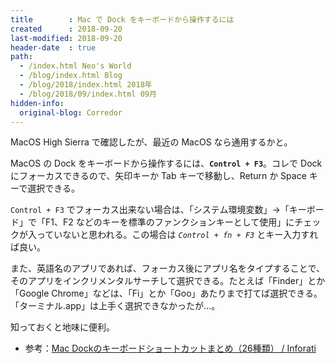 ```yaml
---
title        : Mac で Dock をキーボードから操作するには
created      : 2018-09-20
last-modified: 2018-09-20
header-date  : true
path:
  - /index.html Neo's World
  - /blog/index.html Blog
  - /blog/2018/index.html 2018年
  - /blog/2018/09/index.html 09月
hidden-info:
  original-blog: Corredor
---
```


MacOS High Sierra で確認したが、最近の MacOS なら通用するかと。

MacOS の Dock をキーボードから操作するには、**`Control + F3`**。コレで Dock にフォーカスできるので、矢印キーか Tab キーで移動し、Return か Space キーで選択できる。

`Control + F3` でフォーカス出来ない場合は、「システム環境変数」→「キーボード」で「F1、F2 などのキーを標準のファンクションキーとして使用」にチェックが入っていないと思われる。この場合は *`Control + fn + F3`* とキー入力すれば良い。

また、英語名のアプリであれば、フォーカス後にアプリ名をタイプすることで、そのアプリをインクリメンタルサーチして選択できる。たとえば「Finder」とか「Google Chrome」などは、「Fi」とか「Goo」あたりまで打てば選択できる。「ターミナル.app」は上手く選択できなかったが…。

知っておくと地味に便利。

- 参考：[Mac Dockのキーボードショートカットまとめ（26種類） / Inforati](http://inforati.jp/apple/mac-tips-techniques/system-hints/how-to-use-mac-dock-with-keyboard-shortcut.html)
